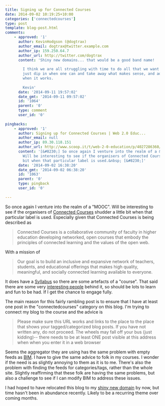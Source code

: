 ```yaml
---
title: Signing up for Connected Courses
date: 2014-09-02 10:19:25+10:00
categories: ['connectedcourses']
type: post
template: blog-post.html
comments:
    - approved: '1'
      author: KevinHodgson (@dogtrax)
      author_email: dogtrax@twitter.example.com
      author_ip: 159.250.64.7
      author_url: http://twitter.com/dogtrax
      content: 'Shiny new domains... that would be a good band name!
    
        I think we are all struggling with time to do all that we want to do, so I figure,
        just dip in when one can and take away what makes sense, and add to the discussions
        when it works.
    
        Kevin'
      date: '2014-09-11 19:57:02'
      date_gmt: '2014-09-11 09:57:02'
      id: '1064'
      parent: '0'
      type: comment
      user_id: '0'
    
pingbacks:
    - approved: '1'
      author: Signing up for Connected Courses | Web 2.0 Educ...
      author_email: null
      author_ip: 89.30.118.151
      author_url: http://www.scoop.it/t/web-2-0-education/p/4027286360/2014/09/01/signing-up-for-connected-courses
      content: '[&#8230;] So once again I venture into the realm of a &ldquo;MOOC&rdquo;.
        Will be interesting to see if the organisers of Connected Courses shudder a little
        bit when that particular label is used.&nbsp; [&#8230;]'
      date: '2014-09-02 16:38:20'
      date_gmt: '2014-09-02 06:38:20'
      id: '1063'
      parent: '0'
      type: pingback
      user_id: '0'
    
---
```

So once again I venture into the realm of a "MOOC". Will be interesting to see if the organisers of [Connected Courses](http://connectedcourses.net/) shudder a little bit when that particular label is used. Especially given that Connected Courses is being described as

> Connected Courses is a collaborative community of faculty in higher education developing networked, open courses that embody the principles of connected learning and the values of the open web.

With a mission of

> Our goal is to build an inclusive and expansive network of teachers, students, and educational offerings that makes high quality, meaningful, and socially connected learning available to everyone.

It does have a [Syllabus](http://connectedcourses.net/thecourse/) so there are some artefacts of a "course". That said there are some very [interesting people](http://connectedcourses.net/about/people/) behind it, so should be lots to learn and fun to be had. If I get the chance to engage fully.

The main reason for this fairly rambling post is to ensure that I have at least one post in the "connectedcourses" category on this blog. I'm trying to connect my blog to the course and the advice is

> Please make sure this URL works and links to the place to the place that shows your tagged/categorized blog posts. If you have not written any, do not proceed. The wheels may fall off your bus (just kidding)-- there needs to be at least ONE post visible at this address when when you enter it in a web browser

Seems the aggregator they are using has the same problem with empty feeds as [BIM](/blog2/research/bam-blog-aggregation-management/). I have to give the same advice to folk in my courses. I wonder if the need is as slightly annoying to them as it is to me. There's also the problem with finding the feeds for categories/tags, rather than the whole site. Slightly reaffirming that these folk are having the same problems, but also a challenge to see if I can modify BIM to address these issues.

I had hoped to have relocated this blog to my [shiny new domain](http://djon.es/) by now, but time hasn't been in abundance recently. Likely to be a recurring theme over coming months.